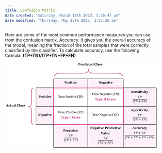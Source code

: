```yaml
---
title: Confusion Matrix
date created: "Saturday, March 18th 2023, 5:26:47 pm"
date modified: "Thursday, May 25th 2023, 1:25:20 am"
---
```


Here are some of the most common performance measures you can use from the confusion matrix. Accuracy: It gives you the overall accuracy of the model, meaning the fraction of the total samples that were correctly classified by the classifier. To calculate accuracy, use the following formula: **(TP+TN)/(TP+TN+FP+FN)**

![confusionMatrxiUpdated.jpg](Image%20Bank/confusionMatrxiUpdated.jpg)
